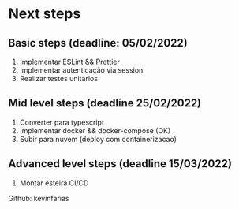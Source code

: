 # Next steps
## Basic steps (deadline: 05/02/2022)
1. Implementar ESLint && Prettier
2. Implementar autenticação via session
3. Realizar testes unitários

## Mid level steps (deadline 25/02/2022)
1. Converter para typescript
2. Implementar docker && docker-compose (OK)
3. Subir para nuvem (deploy com containerizacao)

## Advanced level steps (deadline 15/03/2022)
1. Montar esteira CI/CD


Github: kevinfarias